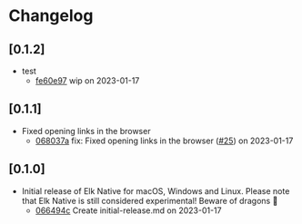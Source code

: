 # Changelog

## \[0.1.2]

- test
  - [fe60e97](https://github.com/elk-zone/elk-native/commit/fe60e9733e15e0f4375d510c7a86e3553be4a9a9) wip on 2023-01-17

## \[0.1.1]

- Fixed opening links in the browser
  - [068037a](https://github.com/elk-zone/elk-native/commit/068037a4913e56619435c11fd1a791e525742b78) fix: Fixed opening links in the browser ([#25](https://github.com/elk-zone/elk-native/pull/25)) on 2023-01-17

## \[0.1.0]

- Initial release of Elk Native for macOS, Windows and Linux. Please note that Elk Native is still considered experimental! Beware of dragons 🐉
  - [066494c](https://github.com/elk-zone/elk-native/commit/066494c88312552848aa1c6ce82f8a9639d36c53) Create initial-release.md on 2023-01-17

